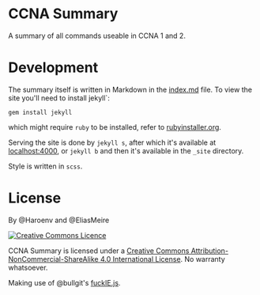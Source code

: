 # CCNA Summary

A summary of all commands useable in CCNA 1 and 2.

# Development

The summary itself is written in Markdown in the [index.md](index.md) file. To view the site you'll need to install jekyll`:

```
gem install jekyll
```

which might require `ruby` to be installed, refer to [rubyinstaller.org](http://rubyinstaller.org).

Serving the site is done by `jekyll s`, after which it's available at [localhost:4000](http://localhost:4000), or `jekyll b` and then it's available in the `_site` directory.

Style is written in `scss`.

# License

By @Haroenv and @EliasMeire

[![Creative Commons Licence](https://i.creativecommons.org/l/by-nc-sa/4.0/88x31.png)](http://creativecommons.org/licenses/by-nc-sa/4.0/)

CCNA Summary is licensed under a [Creative Commons Attribution-NonCommercial-ShareAlike 4.0 International License](http://creativecommons.org/licenses/by-nc-sa/4.0/). No warranty whatsoever.

Making use of @bullgit's [fuckIE.js](https://github.com/bullgit/fuckIE).